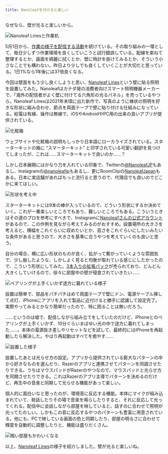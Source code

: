 ```yaml
---
title: Nanoleafを付けると楽しい
---
```

なぜなら、壁が光ると楽しいから。

![](https://lh3.googleusercontent.com/docs/ADP-6oGU-uLbYs1MyELmIx1vVPfJuslOrOd9Z_xv6jQ0hX5DVekhbi8oEPh_J8JUyP0W5dy2W2gCjYHjxso8jVR2sw7IqAdBsfXJVcMTTujKEe5spfKmB691Lk4xYwI-5tne7yHF62N3kNzgSSNeVf1ee9yM1wV9RSdbQaO8M6Y8sZv4BSmwtbdbaap8Iy4sgJ2oJkmVXWR5RTMpiIpo5BI6R1zaDJflEUelmvboHXvMcJR2RPJn_5HrEyKVVe_E3iz9yGjxe59K2vD03WP_-3idGVNGoIfnqJnKEQImBWXgWCYQ1o4irvAZUfe1sThdsHiZCguj2IOi26ym5Ph2AO_vFDjK3Rx9agjoMp7zg0mjDhwGeNXiTCsleME7VaNXNlidaGkG11BpnSz11s6KDc_G5-iV7cRbbw0dIIPaAcPZph1ogI764hGZHrnF90xmGKUW6CbIgHbptE1k7vL7-WpFRrgjv1IvKfUw8iKdlvvzb-wUbu1ZV12wFSP5VFEa7SAdURd5CjoIHZZBMx1u-S24bfb7SI9PsGgt4bunqlcfbc3-EE7YHP30ZsyLsLSZj50ruC_N-_r7ZGJQVuk8rjEZicryQIV8V5s1k-AYzmHtaMCPPWu17268Yfvf1USkXzLBRHDzjndBhKo-zjjAaEWO8q7FWJKIfjJCiPq92kkNLy9mAFbU5uK6-vaPgxXeilUb7rbmJ63B41Jzv7GFz4Uf6mrLqt-kDKk_zMsLQa5icUW3eguJKge5B-InJq08zjYgKg2HWHvibQJZSsCr8ef70us-ZXceGFdvgQsIgNwKd6teGEO9EKRLdr64p3nbiSRQULxs9DMHcfb7UqugrxonlTOfh9Grd3pmQCkF6mX-d4lqc2S02y85tRfg_UrJoRUZhpFnvEyciYLpwQIT3Dake4f1iHoHSxPYAhZJeTuBDTje_IvUY01JJV1RAq6QCRtJyZzymHTYhhA5WN_XZHMatRf_MnKqEToM_t2EWNOxS43VnDI_u6tlKZ00W2uh--qUPL7ldZQTtl6IddL15j2JHq8gxqd4-CbUH0SAOUWf-67QBZb2FjaRs2HOYuaNMy08V9cTmP672nya--PRC23JxwDJM0--P30Ptr1ZQenaU3iZPh_OqRZAQZ-d9UBw9ZvMV-DlMKGnwMkprc9oZZluiEPQF2E41tj7vBStA8FG2PHG2To4Qs2ZVFUTuPU99uQEVh4ebKaddIgpxfPU9ODVVCuwzqshDc9ZBhrzysBaAxNmcrwJsg "Nanoleaf Linesと作業机")

5月1日から、[作業の様子を配信する活動](https://www.youtube.com/c/r7kamura)を続けている。その取り組みの一環として、毎日少しずつ作業環境を良くしていこうと試行錯誤している。配線を束ねて整理するとか、画面を綺麗に拭くとか、壁に時計を掛けてみるとか、そういう小さなことでも構わない。昨日より少しでも良くしていくことが大切だと思っている。1日1%なら1年後には37倍良くなる。

今回は壁面をもう少し良くしようと思い、[Nanoleaf Lines](https://www.amazon.co.jp/dp/B09MS3359S)という壁に貼る照明を設置してみた。Nanoleafはカナダ発の消費者向けスマート照明機器メーカーで、「海外の配信者がよく壁に付けてる六角形の光るパネル」を売っているやつら。Nanoleaf Linesは2021年末頃に出た新作で、写真のように棒状の照明を好きな形状に組み合わせ、節点を両面テープで壁に貼り付ける仕組みになっている。給電は有線、操作は無線で、iOSやAndroidやPC用の出来の良いアプリが提供されている。

![](https://lh3.googleusercontent.com/docs/ADP-6oHHyRe9lk-R8kQWQEuCgUGVHRtW7sdvnegb9CAL1pvwWyRga8PfneOkqgQY77aOCQ8RVe6kqJXoVMYqTknuwFY-twtlf7hPjlb8mxxbNoX_zpWifNxwegGTG1DDBo8x8Gbr1i4zX-qP6B46q8aixeVfvCYP1kviRd7EiBS8lm2_KGQg2CUmDc4vjt2kK4_ghyB6d3sHmpOvUJ-X2qNqzzJulVjSWs9bjWOjHGkKDUp1rED11T1Gme7ZB6VGqmk-Q_z_y1J42tUHF4QRS6hR7YBWWIW6LoHxCggXjipkuKCrVtKacaPRu3ax5gj4MmM4E4KXqhj65Bi88aOiWpG6nJLfkta7t4AnTVk4Xe3jlUoxGax9jW_pS9awWOwTEfDMGMpxtxMkhhst7Fae_-A683JYzFNcTaIOQsd69Hn_u7hoTFxKBS9MLIse04nrakoUh3YPm0oJATQolD_Ws6IO4nww3aibG2mUbf9gA-xTGc9Q9nkHGhy7GKaBLS-fxRIw_bhbXvp56n1jSYr9_-cWWb6fAk-mLpETSmal75YgXva5rlmuc2ZZmpOP7hjP91j0EtdVO2Jq1vdxvA9-r6qycBk3GIEGkYZEBxL8Jers2nvMWxXZqPexWFnL0fTN4tn7e2kCKG8e6xtaDyj8owAQIJid1ceeYVtE03mYT0KoWl-TUuiS6jyzhtxl6Eysj66O-UXUbiJtzl0OLNDP9-OK_pfkKtMQ9XvvozY0FaG3de84m4KxY-o-B-605B3Z594DabRw6Z39uUgE3RipLEAxTGVn9fjLVeWQhfEWxej36UZs5JdaIxhdYLY2HbeLOG4AJYnFl_z-IbSqR1HQWfh8qjdtF3jernwKSzfzEjxoUiOS0ew1Gw8qL07PzFe0h9bgG3yp9uYnB-yINCKHOiwmkSUnsxtxq6KRTNhrflVRcTY7W6-rJ4x5hIq_jmgvps1Gaw5lP4TIP_VSWGkK3hKxzVdkN70GDu_pKaw8yPkkNnriQrO_31QL_z0ejRmTDqpaHW-b--uf1ljwfb4rHFgkOMIy3tMC09_FQthWDFHBK-wVOHTJZeF6RwUlEQ2Q9NmphRWNOTO278bNganhhml7Q2jw1WKLSM9mzs8U-TQy9wVw1V2XZNqMH71_8x88GEEAyh2jY--qcMuDJa2yt3FIKtohjpoqW56SPt9JO0aemWN11EZYIfaq4Nmz9Mm-trEfjApLpjw6QlHNoGYxQ3NLISeEYW5eN3r7-FtywWzDzIegwyxl3A "化粧箱")

ウェブサイトや化粧箱の説明もしっかり日本語にローカライズされている。スターターキットの箱に “スマーターキット” と印字されている可愛い翻訳を見つけてしまったが、これは……スマーターキットで良いのか……？

しかし日本展開にはかなり力を入れている印象で、Twitterの[@NanoleafJP](https://twitter.com/NanoleafJP)もあるし、Instagramの[@nanoleafjp](https://www.instagram.com/nanoleafjp/)もあるし、更にRoomClipの[NanoleafJapan](https://roomclip.jp/myroom/5824865)もある。日本に実店舗があればもっと流行ると思うので、代理店でも良いのでどこかに来てほしい。

![](https://lh3.googleusercontent.com/docs/ADP-6oFM5ofrjouRFzMYtBAm8s6wgFFGHsYGYtw-UyWZIAgZXt0NadYrzMZKd4JzCXBwMJxU-45wtN84OggWa-5OGQ_R3tTXzD83oP7xc-cvsPUJpxti0f17-tKof5kZkVSIYyhYL2O-Y0ANVWPfY7X64X3xAB4Mc_wZplEHpu-QcLB6yh8wE-08-zfxIobfB1OYC2338NCpigm1la_p8HziWCtOREEScyFtsoV79cfBJ-vC_-KQpXrS6mnldkQp-j3AH5rh2i_9QlZaXqQu_Wxxgnj9h_yvTBPIQMkBgB5vcsKH0AiYBgiOUNVms6kfqNKre9EOxE1WYErjTKD-rBNX77rwJSinFofaR8ARU_XLpVpvMYkkbC5O7YcjuIMjboU6f1cdoSk_ZlHVFgvJjBPYxtIiipykZrIMMI6ognOXUAzcdKxNDv2Ujivg7zi58QwtJ9M1VZxWo0FBl8LEtrJPG1_J631X3FNcghiLzqBbBABejSxZPxwoJdBOFS-xq4SUhV0WceytMy7z1peJAp6lo94eqzHw6XOa9KGuPKIL0Upv4Z3LcZY_XlOLWZhPRg4tOhUVF6X1gspZaCHG6OCd2xNL9lo8C4OShcSOEyYTmhpdboCriWpebNuDTbLnho_ts7_aNl0lrB054qkBT1PEFtQtSwW4my9LW0lX-Sv01R2pDBtjVtUWjIbXvU5ZS3X2tTIipUrofADtKIcLEBiBRqrQb8jkPmm0JdsKnzF-PvMIn243P_OYhnMnDEaySoEpOVxtw7oLK4rbEQs0Nv9tytBkOF758rbGpwZMlpaZa95S7neEtsuJYQs2lYQcHkSaI9l6NX1w4c5Evft79lWZz-AHhuwQA29Hv45V8P2N0o4RfjEs-2547s2hy4DCve_n3ng2MWvynb_QNvNlP_NEivOWjPk6XORcsAqXp0MJEV8DHpha6FJNre57BISAVDs_1Lxad_8H95ojNX37nAvX8IQhivPKV__JNYXmueiFsgN228CcZJVjDAv-TKN6LhD8VwSrWjef5AtwDmwHVNiKOb1SHTlrxANEwXKyjHo5czr4Q4dHkYOkIBrXknbolaZA1hbLE6g03KMa1_4b48KxpRMtQv-uKvylKHWlUeSlbnhLsUDBmnXqzAipZLHmdAgevThjXxQyQLVKfUFKTTKGzJWUJAEPNYjCxPi5mWtq4wXe90jYzULs_BPdJAACvlj21_gOjw3eCmF2nRhykM5cXN5wG5hsAiH2n_qQz-suzTcA23Fk "形状を考え中")

スターターキットには9本の棒が入っているので、どういう形状にするか決めていく。これが一番楽しいところでもあり、難しいところでもある。こういうときはその道のプロを参考にすべきで、Instagramに[Nanoleafさんの公式アカウント](https://www.instagram.com/nanoleaf/)があるので、この作例を見ながら考えてみるのがおすすめ。設置場所の大きさを考えると、横幅をこれぐらいに収めたいとか、高さをこれぐらいにしたいみたいな条件があると思うので、大きさを基準に合うやつを考えていくのも良いと思う。

自分の場合、横に広い形状のものが良く、拡がって繋がっていくような雰囲気で、少し崩したような、しかしよく見ると均衡が取れている感じにしたかったので、こういう形状にしてみた。[3本入りの拡張パック](https://www.amazon.co.jp/dp/B09JHSG2R5)が売られており、どんどん大きくしていけるので、徐々に部屋中の壁が侵食されていきたい……

![](https://lh3.googleusercontent.com/docs/ADP-6oGtFx3w8afHCnSY7GJMk0KkmGvDw_Z0mljnZaXUMQO6rOtq3apHQFpFtL_Mzgnf-zsKoOoXs78IZ0Wv3dB7Is9FIR1mgdMf4JLT4m2WaDjgkVnGscP5q9UCRUOTdGpc3Nwwz22bC5W1jP6XOlv4_IGVoYcggAkO7ehMaAE7l4Y4VLOFwAdoTOSt54Q4mcBSfgejauMj7njJavkf9DCIoHbB-oy0nnvqhmhzUYran4WMcuUBBY7gYaQHuN5zoHEz7xII31u4j95CdDcW43FFobxbqZSoNkjh9BON2KwcNznIQX3onQOc56NmI9HoRF5ubxU9uu0HXbWV4bdfrQ0qrvmjgw68vkGhhL8t2gTNh31CWPLX6FzGxjwufToN2BvojtkLBtn1SSaWf7P9tG3HWS5tqmXy6747MgkZyAukx7keW0Wg264-RFPMimRYmcZQPbVRVm60D-qNGC1ZgOLHPczdgRmUKdkQCLk6jif7IES2OqAwRfEZswOWdP9WQeMVrbWx-I8Eh13rc_fmwTVPk5CQhTxT9xfCk6W6-M0GpvbSSBi3mD5B-gxDroT-ISNtV0Z1Y0q5yF3-q1CVNTBk-OT6V15G4lJNjFmxb3QHRnKMgz3v0BbA3SfE_0CjB_QQUOtWuhsn68GkG8PY5pF7MFuIsT26aqhSoXBzTrmumR1MhKocs9XsA03wSWXEn3frgaaP1-yN3uHaW6d5XN2wIDOoqIP0qExDjLkwL3HSRowj6QDDV0yo7zenHCcVtfUtIANjBkAq3IhE2KlLg-sxSQpm9MTOSig0I842dwRQjIfXgVthAJUxQjB2Ap80JBZqzk8WlK6keBVjl49Y1iXOl_zRZqi6z-N3-694MHgk_fCM-sMCySfimV2nx42V71Jyj4ngI-WMBwWKBI11afeabnq6gDhxdCNZKNJfs-hi5OGz4lxetYvQTI9UbjrFDYdO-ItfgHRYCnh9EINRHe-IRCXy82Q4NzkO5M5rig_ik85oFFUzPauvth-fakTyD-ZGHFqMBNPfnv5sQl8n_pOUP2iCzHZschtO7CmlZcic8xnF3-ccqj1MZlw1aQyyg7wvsCUHfB8NqmZ45saCdV8GBGB5Rbexvf5KJp1lAQqAFI3esq3H2LHJl0Jiea9gvX5ZickTRTul_sKjAj3vuaP7ojcDdEllOFr7gfEIN_DCAojXcJ5DiSsQRxvfspQWyFWnxjildZrol8ojqCDJ1QpQXQq5kxYrEwcscb6g-JIqKH14H3F_ "ペアリングが上手くいかず途方に暮れている様子")

設置は簡単で、部品をパチパチはめて両面テープで壁にドン、電源ケーブル挿して点灯、iPhoneにアプリを入れて製品に近付けると勝手に認識して設定完了。実際やってみるとかなり簡単だったので、特に困ることは無いだろう。

……というのは嘘で、配信しながら組み立てをしていたのだけど、iPhoneとのペアリングが上手くいかず、10分ぐらいまばゆい光の中で途方に暮れてしまった……。本体の電源抜き差しやリセットなどを試して、最終的にはiPhoneを再起動したら解決した。やはり再起動はすべてを癒やす……

![](https://lh3.googleusercontent.com/docs/ADP-6oF9j6Pe2S7j__rNlOVDGUKzsxbj-PtxtzIjTUMm-7BLvBX5tcZ0kNoCQuC3pJVkMQM-PL7uBHFARyDWCOX-EHvx0GWYMeC8DQZ6IAvTEA3JmwztGHxCA7MizpqVJJbWcrDDLtOVHzv-o4Sd0LCcH732fXQMxp4tfBmH_49_fej0KjgotbMdb9TNt4EGav9sv3yS5-EC19qYNTiMGsYqsHIs1yw1Sl10nqEGPtUPYAzzRQWzEYkpcAgSoGVHLkj28KMfkpdosY3PUUBTD25258CizRoic3A2busuNzVmnIuIUcx4JA28nRuSWA-TAXGiQYLUiL5Q0PHk2NS89Q_Cm0dqwaDQhh0CgU_MCOhKhpBh8Bj6azFN5SjwIkRqtD8Jvd_E73_eHRtVdRgePQzqQ__ImuqvGUIl_3M0RUl_NdfRZyd2irq4CPfVZT7yV1lwcpKDNnJu52-vntKRDNVlnB85fVA1IA_US1FHp6IodxwsZXlMsZp2EaGWofaCaWaR98qNq0lYgjpb0Q3z9leYEvnYRgimYItUulFVhTST3ZctV8dUpOSVh9-nYFmxYPN6sWeApr2lkYI-bgvAoZdgbsEc0YrnYUNxU2Aau9vRs74WAKnVTi2TcoQHyRj0Og0OXcGqdGPwbOgqdZzox7c8vvoEpRTe91dpD245pOu9Hyprh68Kd95LTdIdT4LsYoLDWztB2_AXWS43Bky9XC15_81e2gle3ZqKyVgVHqRKn5pos-bP_Ok4G200dW_ibk1C4_M3FNsqMePfC6z9r825HXHwoh6IYxBUAFqLCwuD4Iym_86eQFOAaZCnTUp3ac7__L2vpvwYL7OXJVRMEQdegwItuEyfWLLdnIHC0K2eaKTcRV5P99wZoYzw8Ejmbe8Vm8-sqlk69h873fQvyTBmrFFrZh5he9I8HPewYvx4LxEyKRdiKvg43Hf583-DgYTARlGDkOg4xNcDLp2YrV-bTrw4NjrWBgmCJHr3uj7eDapYK0IGbJQG62FFwF3k8EWxDUJ0gLHWTjNIZh_rWj1mchq0hC7QNLSfOt-BG7L6TgKj7g5be-z7hv91oTNVCMPiUGBWKdEVXtFyxyPIKQYAXKFnuJnvzdbRcqQQyIcGwYfJQuq2xLIAlGYk_9XxW5I3TQix1IC2La-_q9PPovUYdxt0BtdOga0wlTj6RSF_4Znw2wnNdXH0bMKxXfIGzMi7HhxPlKfAhklcHe7lsjx_cZ8O2dbw25AT3vmlBqI79PRHFxZ9BA "設置した様子")

設置したあとは光らせ方の設定。アプリから提供されている膨大なパターンの中から好きなものを選んだり、Razerのアプリと連携させてパターンを同調させたりできる。うちはマウスパッドがRazerのやつなので、マウスパッドと光らせ方を同期させたりできる。これはRazerのアプリ主導でパターンを決めるのだけど、再生中の音楽と同期して光らせる機能があって楽しい。

個人的に面白いなと思ったのが、環境音に反応する機能。本体にマイクが組み込まれていて、発話したりその場で音楽を鳴らしたりすると、それに反応して光ってくれる。配信中に会話しながら部屋を映していると、話すのに合わせて照明が光ってたのしい。しかもこの音に反応するやつのパターンも豊富に用意されている。他にも、PCで映している画面の色と同期したり、部屋の明るさに合わせて輝度を自動的に調整したりと、機能は盛りだくさん。

![](https://lh3.googleusercontent.com/docs/ADP-6oEvcXvML4e6V388TWYCTRwHEJqDbW175fu1oFtAClhgO8mgCgPUbjFzruvg7CkNaQmOCbkqrUOx6_jIzy6hXyQCBGAw5UqSlIwOHl2PSj6mHS68P4P7aT7GgIxYkZlyfw4nRii7k1pxkSTnbdjBYcDaoJZ60Vgd3BbUcLMW0Nr_-tlgewGD7rc28ChewJvjdL-xO25O_h2zOXC5OpeJuytVNlv5AIeGraOd22d18gDl0pR_tDIhiDySHPVCzOimUh3qmv8btjIPoKPfD7PjkPAKo8qOkXLKeYUBjxZ3zeakYRBqgqcp-C4l_Fep9chZnysnMeSC_bquoX92C9oFEAfmn1UU880NB65G9ou8XQjvoDoeD32AlP-DPd6r-1Bla88GhjBvlAXRrX3WDdxHpeW5kSVrpcbnQrEp6nQNv7kaNsXHfTspKskRkIMW9zbJ0Z_HLwMRqXK26EfLgJDfdF0TymGDODbneuGrF8AAT5Gjm6sPeKQmX0kNma0h0EVmauJgaxCvHYRH-r_KkvUm8pqJgSCQFLVt1Om-e_HMwDSv-YG3kWpgqHejEBeUhEIrB4fK5Ef_SCcBc5GLEdr1ymgjb2J8O0fDBB5CT56Z9118T6OsD-VZPf2aBFeRZ4D6faJ9FTljnOI-Ha6Aps3qvdialu6m_FWrkSoC8vyYUA9Pr3OkFp8PYRAUPyJo9wpT9sJuDdGhBOte368b_Cc5VgoymNXT5zPM0p1NiLxpkdwTwfobKeY5UAeP-UTv-X6m4eI8Bp0hBiA58HRsi0we84D4Mja29LdyqlfU4Y7okxBipSZN-vuZbiBGXnJ0ii5y1QwtAOn88OtV3dZdCe1FDIrYUR6ZMMvl8XP8yuwo1wG5IERQ6k8wfpN38uU7bYcILJkHqLH6pdgM7K6dHG2ifqbqKxmDFu5YRrKyTD03oi9B4cJFjK4pBRQeQ4_BKqvyLkUJeH3nTWGdjqf_eKAUwfHU1eoy74NZrrOuJHbyNmTHm3z9k-GnDONqlAVlwBd7N9W0IJGEXgXN-ZXyXxSHLTcv2imxzifzqBAfiT7K5WrGE-3tUYCMweQ8Nc2IFYtugo4QEaurFBAwXPznr8e3O6I3wVswYyR-PFmRPGRXJd13rMaj508iezStK9efzqBJ2TyGUG7vSpD2XUeXgj9kc5AXbjwqswX8WOL998J7J78xD2X7PPpWEAUpziUv8OLAsjtpMvaXBMU_szOnssNlUcS5niDmNkghLoyX8ZJ1dGRpXh5QTQ "暗い部屋もかわいくなる")

以上、[Nanoleaf Lines](https://www.amazon.co.jp/dp/B09MS3359S)の様子を紹介しました。壁が光ると楽しいね。

